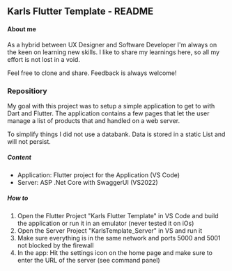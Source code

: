 
## Karls Flutter Template - README

#### About me

As a hybrid between UX Designer and Software Developer I'm always on the keen on learning new skills. I like to share my learnings here, so all my effort is not lost in a void.<br>

Feel free to clone and share. Feedback is always welcome!

### Repositiory

My goal with this project was to setup a simple application to get to with Dart and Flutter. The application contains a few pages that let the user manage a list of products that and handled on a web server.<br>

To simplify things I did not use a databank. Data is stored in a static List and will not persist.


##### Content

- Application: Flutter project for the Application (VS Code)
- Server: ASP .Net Core with SwaggerUI (VS2022)

##### How to
1. Open the Flutter Project "Karls Flutter Template" in VS Code and build the application or run it in an emulator (never tested it on iOs)
2. Open the Server Project "KarlsTemplate_Server" in VS and run it
3. Make sure everything is in the same network and ports 5000 and 5001 not blocked by the firewall
4. In the app: Hit the settings icon on the home page and make sure to enter the URL of the server (see command panel)
